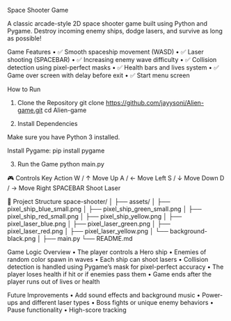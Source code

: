 Space Shooter Game

A classic arcade-style 2D space shooter game built using Python and Pygame. Destroy incoming enemy ships, dodge lasers, and survive as long as possible!

   Game Features
	•	✅ Smooth spaceship movement (WASD)
	•	✅ Laser shooting (SPACEBAR)
	•	✅ Increasing enemy wave difficulty
	•	✅ Collision detection using pixel-perfect masks
	•	✅ Health bars and lives system
	•	✅ Game over screen with delay before exit
	•	✅ Start menu screen

How to Run

1. Clone the Repository
   git clone https://github.com/jayysoni/Alien-game.git
cd Alien-game

2. Install Dependencies

Make sure you have Python 3 installed.

Install Pygame:
pip install pygame

3. Run the Game
   python main.py

🎮 Controls
Key                Action
W / ↑              Move Up
A / ←              Move Left
S / ↓              Move Down
D / →              Move Right
SPACEBAR           Shoot Laser

📁 Project Structure
space-shooter/
│
├── assets/
│   ├── pixel_ship_blue_small.png
│   ├── pixel_ship_green_small.png
│   ├── pixel_ship_red_small.png
│   ├── pixel_ship_yellow.png
│   ├── pixel_laser_blue.png
│   ├── pixel_laser_green.png
│   ├── pixel_laser_red.png
│   ├── pixel_laser_yellow.png
│   └── background-black.png
│
├── main.py
└── README.md

 Game Logic Overview
	•	The player controls a Hero ship
	•	Enemies of random color spawn in waves
	•	Each ship can shoot lasers
	•	Collision detection is handled using Pygame’s mask for pixel-perfect accuracy
	•	The player loses health if hit or if enemies pass them
	•	Game ends after the player runs out of lives or health

 Future Improvements
	•	Add sound effects and background music
	•	Power-ups and different laser types
	•	Boss fights or unique enemy behaviors
	•	Pause functionality
	•	High-score tracking
